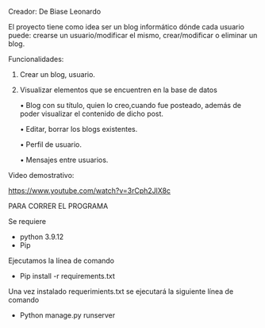 Creador: De Biase Leonardo

El proyecto tiene como idea ser un blog informático dónde cada usuario puede: crearse un usuario/modificar el mismo, crear/modificar o eliminar un blog.

Funcionalidades: 

1.	Crear un blog, usuario.	
2.	Visualizar elementos que se encuentren en la  base de datos

    •	Blog con su título, quien lo creo,cuando fue posteado, además de poder visualizar el contenido de dicho post.

    •	Editar, borrar los blogs existentes.

    •	Perfil de usuario.

    •	Mensajes entre usuarios.

Video demostrativo:

https://www.youtube.com/watch?v=3rCph2JlX8c


PARA CORRER EL PROGRAMA 

Se requiere 
-	python 3.9.12
-	Pip

Ejecutamos la línea de comando 

-	Pip install -r requirements.txt

Una vez instalado requerimients.txt se ejecutará la siguiente línea de comando

-	Python manage.py runserver

